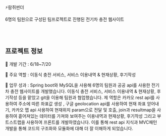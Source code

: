 ⚡람쥐썬더


6명의 팀원으로 구성된 팀프로젝트로 진행된 전기차 충전 웹사이트

<br><br/>
## 프로젝트 정보
📌 개발 기간 : 6/18~7/20

📌 주요 역할 : 이동식 충전 서비스, 서비스 이용내역 & 현재상황, 후기작성

📌 업무 성과 :
Spring boot와 MySQL을 사용해 6명의 팀원과  공공 api를 사용한 전기차 충전 웹사이트를 개발했습니다.
이동식 충전 서비스, 서비스 이용내역 & 현재상황, 후기작성 등을 맡았고 git을 이용해 팀원과 협업했습니다. 
제 역할은 카카오 rest api를 사용하여 주소에 따른 좌표값 생성 , 구글 geolocation api를 사용하여 현재 좌표 얻어내기,  카카오 맵 api 사용하여 현재위치 param으로 전달 및 호출,  join과 resultmap을 사용하여 흩어져있는 데이터를 가져와 보여주는 이용내역과 현재상황, 후기작성 그리고 부트스트랩을 사용하여 프론트를 개발하였습니다. 
이를 통해 rest api 지식과 MVC패턴 개발을 통해 코드의 구조화와 모듈화에 대해 더 잘 이해하게 되었습니다.
